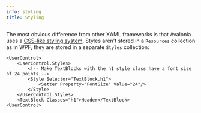 ```yaml
---
info: styling
title: Styling
---
```


The most obvious difference from other XAML frameworks is that Avalonia uses a [CSS-like styling system](../styling/styles). Styles aren't stored in a `Resources` collection as in WPF, they are stored in a separate `Styles` collection:

```markup
<UserControl>
    <UserControl.Styles>
        <!-- Make TextBlocks with the h1 style class have a font size of 24 points -->
        <Style Selector="TextBlock.h1">
            <Setter Property="FontSize" Value="24"/>
        </Style>
    </UserControl.Styles>
    <TextBlock Classes="h1">Header</TextBlock>
<UserControl>
```
